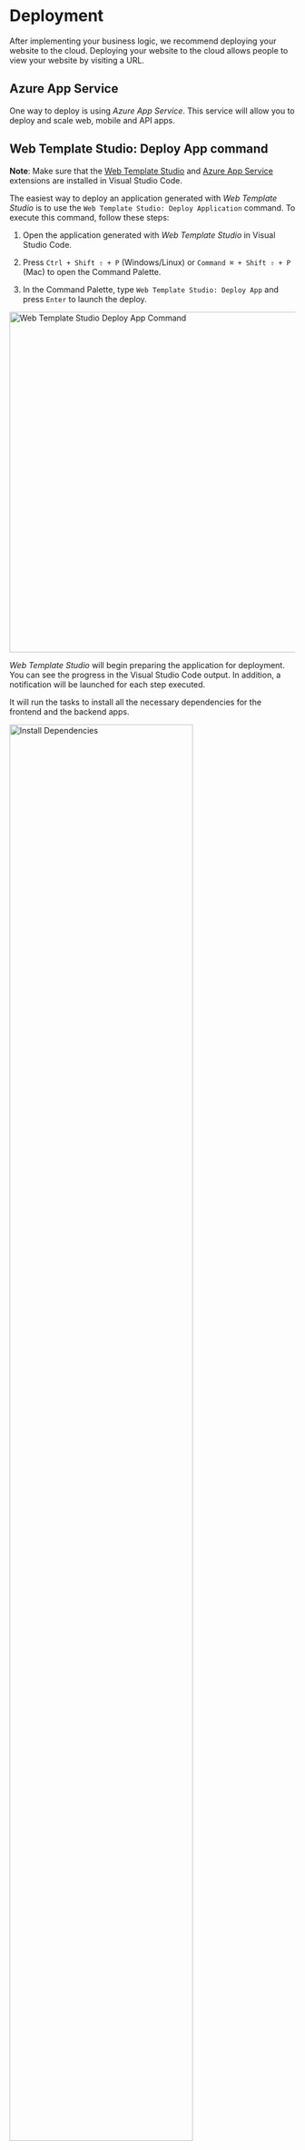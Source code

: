 # Deployment

After implementing your business logic, we recommend deploying your website to the cloud.
Deploying your website to the cloud allows people to view your website by visiting a URL.

## Azure App Service

One way to deploy is using *Azure App Service*. This service will allow you to deploy and scale web, mobile and API apps.

## Web Template Studio: Deploy App command

**Note**: Make sure that the [Web Template Studio](https://marketplace.visualstudio.com/items?itemName=WASTeamAccount.WebTemplateStudio-dev-nightly) and [Azure App Service](https://marketplace.visualstudio.com/items?itemName=ms-azuretools.vscode-azureappservice) extensions are installed in Visual Studio Code.

The easiest way to deploy an application generated with *Web Template Studio* is to use the `Web Template Studio: Deploy Application` command. To execute this command, follow these steps:

1. Open the application generated with *Web Template Studio* in Visual Studio Code.

2. Press `Ctrl + Shift ⇧ + P` (Windows/Linux) or `Command ⌘ + Shift ⇧ + P` (Mac) to open the Command Palette.

3. In the Command Palette, type `Web Template Studio: Deploy App` and press `Enter` to launch the deploy.

<img alt="Web Template Studio Deploy App Command" src="../resources/select-webts-deploy-command.png" width="600px" />

*Web Template Studio* will begin preparing the application for deployment. You can see the progress in the Visual Studio Code output. In addition, a notification will be launched for each step executed.

It will run the tasks to install all the necessary dependencies for the frontend and the backend apps.

<img alt="Install Dependencies" src="../resources/preparing-deploy-install-dependencies.png" width="80%" /><br>

Create a Production Build: This step will creates a publish directory with a production build of your frontend and backend apps.

<img alt="Build project" src="../resources/preparing-deploy-build-project.png" width="80%" /><br>

This folder will contain all the necessary frontend and backend files for the deployment.

<img alt="Build directory" src="../resources/deploy-publish-directory.png" width="300px" /><br>

*Web Template Studio* will then automatically launch the command `Azure App Service: Deploy to Web App...`, which will be in charge of deploying the application to an *Azure App Service*.

    - If you have added an *Azure App Service* when creating your application with *Web Template Studio*, the application already has a deployment configuration, so it will use the created *Azure App Service*.

    - Otherwise, the *Azure App Service* extension will ask you for the configuration settings to create a new *Azure App Service*:
      - The folder that contains the app to deploy to the App Service. Select the `publish` folder for deployment to be successful.
      - Select `Create New Web App...`
      - Enter your web app name
      - Select Linux as your OS
      - Select Node.js 12 LTS for a Node/Express application, Python 3.7 for a Flask application or .Net Core Latest runtime for ASP .NET application.

Start the application deployment to *Azure App Service*. We can see the progress of the deployment in the output of the *Azure App Service* extension.

<img alt="Deploying app service" src="../resources/deploying-azure-app-service.png" width="80%"  /><br>

At the end of the deployment, Visual Studio Code shows us a notification that the deployment has been successful.

<img alt="Deploying app service finished" src="../resources/deploying-azure-app-service-finished.png" width="80%"  /><br>

### More info on Azure App Service and deployment:

- [Deploy the app to Azure](https://docs.microsoft.com/en-us/azure/app-service/app-service-web-get-started-nodejs#deploy-the-app-to-azure)
- [Azure App Service for Visual Studio Code](https://github.com/Microsoft/vscode-azureappservice)
- [Azure App Service documentation](https://docs.microsoft.com/en-us/azure/app-service/)


## Learn more

- [All docs](../README.md)